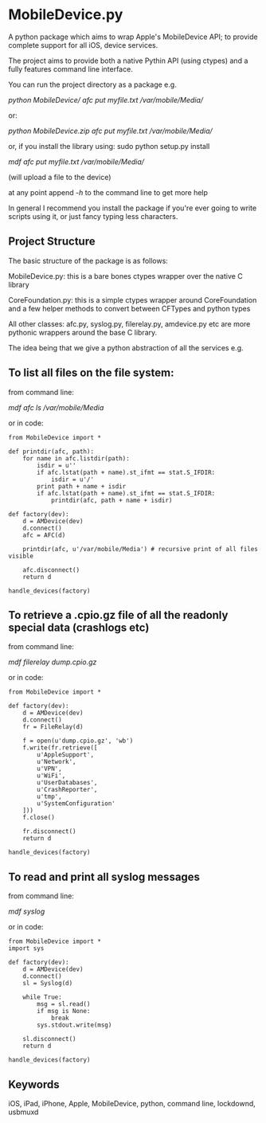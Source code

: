 MobileDevice.py
===============

A python package which aims to wrap Apple's MobileDevice API; to provide 
complete support for all iOS, device services.

The project aims to provide both a native Pythin API (using ctypes) and a fully
features command line interface.

You can run the project directory as a package e.g.

*python MobileDevice/ afc put myfile.txt /var/mobile/Media/*

or:

*python MobileDevice.zip afc put myfile.txt /var/mobile/Media/*

or, if you install the library using: sudo python setup.py install

*mdf afc put myfile.txt /var/mobile/Media/*

(will upload a file to the device)

at any point append *-h* to the command line to get more help

In general I recommend you install the package if you're ever going to write 
scripts using it, or just fancy typing less characters.


Project Structure
-----------------

The basic structure of the package is as follows:

MobileDevice.py: this is a bare bones ctypes wrapper over the native C library

CoreFoundation.py: this is a simple ctypes wrapper around CoreFoundation and a
few helper methods to convert between CFTypes and python types

All other classes:
afc.py, syslog.py, filerelay.py, amdevice.py etc are more pythonic wrappers
around the base C library.

The idea being that we give a python abstraction of all the services e.g.


To list all files on the file system:
-------------------------------------
from command line:

*mdf afc ls /var/mobile/Media*

or in code:

	from MobileDevice import *

	def printdir(afc, path):
		for name in afc.listdir(path):
			isdir = u''
			if afc.lstat(path + name).st_ifmt == stat.S_IFDIR:
				isdir = u'/'
			print path + name + isdir
			if afc.lstat(path + name).st_ifmt == stat.S_IFDIR:
				printdir(afc, path + name + isdir)
	
	def factory(dev):
		d = AMDevice(dev)
		d.connect()
		afc = AFC(d)
	
		printdir(afc, u'/var/mobile/Media') # recursive print of all files visible
	
		afc.disconnect()
		return d
	
	handle_devices(factory)


To retrieve a .cpio.gz file of all the readonly special data (crashlogs etc)
----------------------------------------------------------------------------
from command line:

*mdf filerelay dump.cpio.gz*

or in code:

	from MobileDevice import *

	def factory(dev):
		d = AMDevice(dev)
		d.connect()
		fr = FileRelay(d)

		f = open(u'dump.cpio.gz', 'wb')
		f.write(fr.retrieve([
			u'AppleSupport',
			u'Network',
			u'VPN',
			u'WiFi',
			u'UserDatabases',
			u'CrashReporter',
			u'tmp',
			u'SystemConfiguration'
		]))
		f.close()

		fr.disconnect()
		return d

	handle_devices(factory)


To read and print all syslog messages
-------------------------------------
from command line:

*mdf syslog*

or in code:

	from MobileDevice import *
	import sys

	def factory(dev):
		d = AMDevice(dev)
		d.connect()
		sl = Syslog(d)

		while True:
			msg = sl.read()
			if msg is None:
				break
			sys.stdout.write(msg)

		sl.disconnect()
		return d

	handle_devices(factory)


Keywords
--------
iOS, iPad, iPhone, Apple, MobileDevice, python, command line, lockdownd, 
usbmuxd
